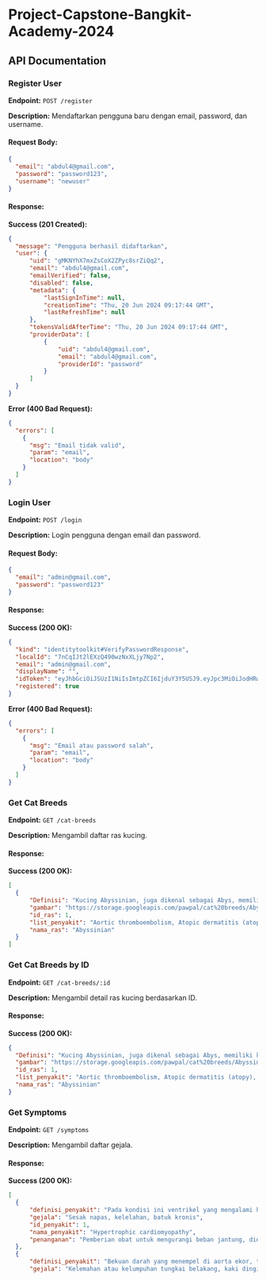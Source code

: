 # Project-Capstone-Bangkit-Academy-2024

## API Documentation

### Register User
**Endpoint:** `POST /register`

**Description:** Mendaftarkan pengguna baru dengan email, password, dan username.

#### Request Body:
```json
{
  "email": "abdul4@gmail.com",
  "password": "password123",
  "username": "newuser"
}
```

#### Response:

**Success (201 Created):**
```json
{
  "message": "Pengguna berhasil didaftarkan",
  "user": {
      "uid": "gMKNYhX7mxZsCoX2ZPyc8srZiQq2",
      "email": "abdul4@gmail.com",
      "emailVerified": false,
      "disabled": false,
      "metadata": {
          "lastSignInTime": null,
          "creationTime": "Thu, 20 Jun 2024 09:17:44 GMT",
          "lastRefreshTime": null
      },
      "tokensValidAfterTime": "Thu, 20 Jun 2024 09:17:44 GMT",
      "providerData": [
          {
              "uid": "abdul4@gmail.com",
              "email": "abdul4@gmail.com",
              "providerId": "password"
          }
      ]
  }
}
```

**Error (400 Bad Request):**
```json
{
  "errors": [
    {
      "msg": "Email tidak valid",
      "param": "email",
      "location": "body"
    }
  ]
}
```

### Login User
**Endpoint:** `POST /login`

**Description:** Login pengguna dengan email dan password.

#### Request Body:
```json
{
  "email": "admin@gmail.com",
  "password": "password123"
}
```

#### Response:

**Success (200 OK):**
```json
{
  "kind": "identitytoolkit#VerifyPasswordResponse",
  "localId": "7nCqIJt2lEXzQ490wzNxXLjy7Np2",
  "email": "admin@gmail.com",
  "displayName": "",
  "idToken": "eyJhbGciOiJSUzI1NiIsImtpZCI6IjduY3Y5USJ9.eyJpc3MiOiJodHRwczovL2lkZW50aXR5dG9vbGtpdC5nb29nbGUuY29tLyIsImF1ZCI6ImNhdC1icmVlZC1hNzBkYiIsImlhdCI6MTcxODg5MTI5OCwiZXhwIjoxNzIwMTAwODk4LCJ1c2VyX2lkIjoiN25DcUlKdDJsRVh6UTQ5MHd6TnhYTGp5N05wMiIsImVtYWlsIjoiYWRtaW5AZ21haWwuY29tIiwic2lnbl9pbl9wcm92aWRlciI6InBhc3N3b3JkIiwidmVyaWZpZWQiOmZhbHNlfQ.BcyHz-4IWx60KDT5n2hGaEykDU-KElHwssIGxPQ6mMgPqBEMgFWcaa1zW0BNZrXF-2uIbj3jsJbtBukOVaM0RMgBGLffKjkCGaxac80c6Pr-6w9Qp8nXdBHe18MHJepWKjbsIgvbr6wjwjTc2gEM2zxxWHNiYhviE3puuPQU05Wa4sF3xR01V5YY6_UC3p__4Ab0nlxVV5dnxEV82CrL-jcuTSA5bOgMshiS_DxxlxiJorL1WK7UtWOh-es_YOABLOIReKfC1CNT5n8wfr9TrdBQWPXiZece3ONWBC7tiZJpQjXIeSrXUXJvkHMIHA5EV8oa--nGJJitnoQ0CqeF7w",
  "registered": true
}
```

**Error (400 Bad Request):**
```json
{
  "errors": [
    {
      "msg": "Email atau password salah",
      "param": "email",
      "location": "body"
    }
  ]
}
```

### Get Cat Breeds
**Endpoint:** `GET /cat-breeds`

**Description:** Mengambil daftar ras kucing.

#### Response:

**Success (200 OK):**
```json
[
  {
      "Definisi": "Kucing Abyssinian, juga dikenal sebagai Abys, memiliki kemiripan yang mencolok dengan kucing yang digambarkan dalam mural Mesir kuno. Mereka memiliki mata berbentuk almond, telinga yang tajam, dan tubuh yang ramping. Beberapa orang percaya bahwa Abyssinian adalah keturunan langsung dari kucing purba yang dihormati ini, sementara yang lain berpendapat bahwa mereka berasal dari tempat yang sekarang disebut Etiopia dan melakukan perjalanan bersama tentara Inggris ke Inggris, menurut Abyssinian Cat Club. Semua kucing Abyssinian memiliki bulu agouti, yang berarti setiap helai bulunya memiliki berbagai warna: pita gelap, pita terang, dan ujung gelap. Hal ini membuat bulu halus mereka tampak seperti garam dan merica.",
      "gambar": "https://storage.googleapis.com/pawpal/cat%20breeds/Abyssinian_118.jpg",
      "id_ras": 1,
      "list_penyakit": "Aortic thromboembolism, Atopic dermatitis (atopy), Diabetes mellitus,  Increased osmotic fragility of erythrocytes, Pyruvate kinase deficiency, Feline infectious peritonitis (FIP), Mycobacterium avium complex infection, Urinary tract infections (UTI), Acquired myasthenia gravis, Patellar luxation, Acquired myasthenia gravis, Progressive retinal atrophy (PRA), Renal amyloidosis, Dystocia, Pyometra (cystic endometrial hyperplasia–pyometra complex)",
      "nama_ras": "Abyssinian"
  }
]
```

### Get Cat Breeds by ID
**Endpoint:** `GET /cat-breeds/:id`

**Description:** Mengambil detail ras kucing berdasarkan ID.

#### Response:

**Success (200 OK):**
```json
{
  "Definisi": "Kucing Abyssinian, juga dikenal sebagai Abys, memiliki kemiripan yang mencolok dengan kucing yang digambarkan dalam mural Mesir kuno. Mereka memiliki mata berbentuk almond, telinga yang tajam, dan tubuh yang ramping. Beberapa orang percaya bahwa Abyssinian adalah keturunan langsung dari kucing purba yang dihormati ini, sementara yang lain berpendapat bahwa mereka berasal dari tempat yang sekarang disebut Etiopia dan melakukan perjalanan bersama tentara Inggris ke Inggris, menurut Abyssinian Cat Club. Semua kucing Abyssinian memiliki bulu agouti, yang berarti setiap helai bulunya memiliki berbagai warna: pita gelap, pita terang, dan ujung gelap. Hal ini membuat bulu halus mereka tampak seperti garam dan merica.",
  "gambar": "https://storage.googleapis.com/pawpal/cat%20breeds/Abyssinian_118.jpg",
  "id_ras": 1,
  "list_penyakit": "Aortic thromboembolism, Atopic dermatitis (atopy), Diabetes mellitus,  Increased osmotic fragility of erythrocytes, Pyruvate kinase deficiency, Feline infectious peritonitis (FIP), Mycobacterium avium complex infection, Urinary tract infections (UTI), Acquired myasthenia gravis, Patellar luxation, Acquired myasthenia gravis, Progressive retinal atrophy (PRA), Renal amyloidosis, Dystocia, Pyometra (cystic endometrial hyperplasia–pyometra complex)",
  "nama_ras": "Abyssinian"
}
```

### Get Symptoms
**Endpoint:** `GET /symptoms`

**Description:** Mengambil daftar gejala.

#### Response:

**Success (200 OK):**
```json
[
  {
      "definisi_penyakit": "Pada kondisi ini ventrikel yang mengalami hipertrofi menyebabkan gagal jantung kongestif dan disritmia. Insidensinya dilaporkan sebesar 1,6-5,2% pada kucing, namun jarang terjadi pada anjing. Kemungkinan besar kondisi tersebut diturunkan, meskipun faktor pengubah dapat menyebabkan ekspresi kondisi yang bervariasi.",
      "gejala": "Sesak napas, kelelahan, batuk kronis",
      "id_penyakit": 1,
      "nama_penyakit": "Hypertrophic cardiomyopathy",
      "penanganan": "Pemberian obat untuk mengurangi beban jantung, diet rendah sodium, operasi jika diperlukan"
  },
  {
      "definisi_penyakit": "Bekuan darah yang menempel di aorta ekor, terutama pada kucing tetapi kadang-kadang pada anjing, menyebabkan tanda-tanda paresis atau kelumpuhan tungkai belakang, ekstremitas dingin, dan nyeri. Hal ini sering dikaitkan dengan penyakit jantung pada kucing, dan banyak kasus mungkin muncul bersamaan dengan gagal jantung.",
      "gejala": "Kelemahan atau kelumpuhan tungkai belakang, kaki dingin
